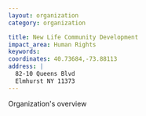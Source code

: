 ```yaml
---
layout: organization
category: organization

title: New Life Community Development
impact_area: Human Rights
keywords: 
coordinates: 40.73684,-73.88113
address: |
  82-10 Queens Blvd
  Elmhurst NY 11373
---
```

Organization's overview
